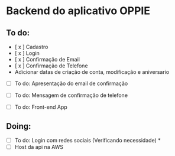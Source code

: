 # Backend do aplicativo OPPIE

## To do:
- [ x ] Cadastro
- [ x ] Login
- [ x ] Confirmação de Email
- [ x ] Confirmação de Telefone
- Adicionar datas de criação de conta, modificação e aniversario

- [  ] To do: Apresentação do email de confirmação
- [  ] To do: Mensagem de confirmação de telefone
- [  ] To do: Front-end App


## Doing:
- [ ] To do: Login com redes sociais (Verificando necessidade) *
- [ ] Host da api na AWS

